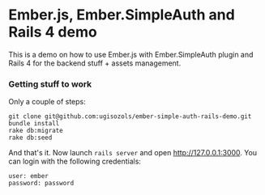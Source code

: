 Ember.js, Ember.SimpleAuth and Rails 4 demo
===========================================

This is a demo on how to use Ember.js with Ember.SimpleAuth plugin and Rails 4
for the backend stuff + assets management.

### Getting stuff to work

Only a couple of steps:

```
git clone git@github.com:ugisozols/ember-simple-auth-rails-demo.git
bundle install
rake db:migrate
rake db:seed
```

And that's it. Now launch `rails server` and open http://127.0.0.1:3000. You can
login with the following credentials:

```
user: ember
password: password
```
